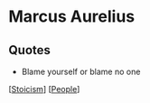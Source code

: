 # Marcus Aurelius

## Quotes

- Blame yourself or blame no one

[[Stoicism]] [[People]]

[//begin]: # "Autogenerated link references for markdown compatibility"
[stoicism]: stoicism "Stoicism"
[people]: people "People"
[//end]: # "Autogenerated link references"